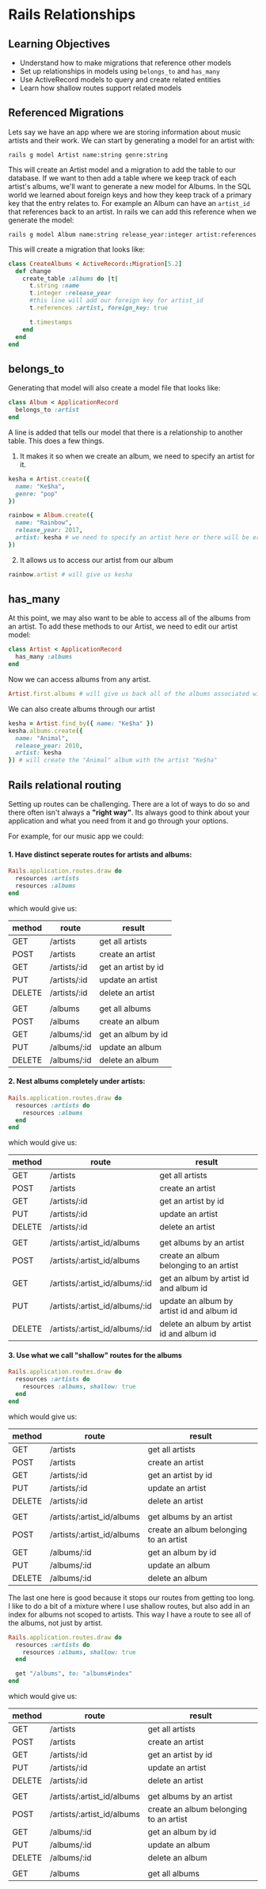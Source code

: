 # Rails Relationships

## Learning Objectives
- Understand how to make migrations that reference other models
- Set up relationships in models using `belongs_to` and `has_many`
- Use ActiveRecord models to query and create related entities
- Learn how shallow routes support related models 


## Referenced Migrations

Lets say we have an app where we are storing information about music artists and their work. We can start by generating a model for an artist with:

```
rails g model Artist name:string genre:string
```

This will create an Artist model and a migration to add the table to our database. If we want to then add a table where we keep track of each artist's albums, we'll want to generate a new model for Albums. In the SQL world we learned about foreign keys and how they keep track of a primary key that the entry relates to. For example an Album can have an `artist_id` that references back to an artist. In rails we can add this reference when we generate the model:

```
rails g model Album name:string release_year:integer artist:references
```

This will create a migration that looks like:
```ruby
class CreateAlbums < ActiveRecord::Migration[5.2]
  def change
    create_table :albums do |t|
      t.string :name
      t.integer :release_year
      #this line will add our foreign key for artist_id
      t.references :artist, foreign_key: true 

      t.timestamps
    end
  end
end
```

## belongs_to

Generating that model will also create a model file that looks like:
```ruby
class Album < ApplicationRecord
  belongs_to :artist
end
```

A line is added that tells our model that there is a relationship to another table. This does a few things. 
1. It makes it so when we create an album, we need to specify an artist for it. 
```ruby
kesha = Artist.create({
  name: "Ke$ha",
  genre: "pop"
})

rainbow = Album.create({
  name: "Rainbow",
  release_year: 2017,
  artist: kesha # we need to specify an artist here or there will be errors!
})
```
2. It allows us to access our artist from our album
```ruby
rainbow.artist # will give us kesha
```

## has_many

At this point, we may also want to be able to access all of the albums from an artist. To add these methods to our Artist, we need to edit our artist model:
```ruby
class Artist < ApplicationRecord
  has_many :albums
end
```

Now we can access albums from any artist.
```ruby
Artist.first.albums # will give us back all of the albums associated with the first artist
```

We can also create albums through our artist
```ruby
kesha = Artist.find_by({ name: "Ke$ha" })
kesha.albums.create({
  name: "Animal",
  release_year: 2010,
  artist: kesha
}) # will create the "Animal" album with the artist "Ke$ha"
```

## Rails relational routing 

Setting up routes can be challenging. There are a lot of ways to do so and there often isn't always a **"right way"**. Its always good to think about your application and what you need from it and go through your options. 

For example, for our music app we could:

#### 1. Have distinct seperate routes for artists and albums:

```ruby
Rails.application.routes.draw do
  resources :artists
  resources :albums
end
```
which would give us:


|method|route|result|
|------|-----|------|
|GET|/artists|get all artists|
|POST|/artists|create an artist|
|GET|/artists/:id|get an artist by id|
|PUT|/artists/:id|update an artist|
|DELETE|/artists/:id|delete an artist|
||||
|GET|/albums|get all albums|
|POST|/albums|create an album|
|GET|/albums/:id|get an album by id|
|PUT|/albums/:id|update an album|
|DELETE|/albums/:id|delete an album|

#### 2. Nest albums completely under artists:

```ruby
Rails.application.routes.draw do
  resources :artists do
    resources :albums
  end
end
```
which would give us:


|method|route|result|
|------|-----|-----|
|GET|/artists|get all artists|
|POST|/artists|create an artist|
|GET|/artists/:id|get an artist by id|
|PUT|/artists/:id|update an artist|
|DELETE|/artists/:id|delete an artist|
||||
|GET|/artists/:artist_id/albums|get albums by an artist|
|POST|/artists/:artist_id/albums|create an album belonging to an artist|
|GET|/artists/:artist_id/albums/:id|get an album by artist id and album id|
|PUT|/artists/:artist_id/albums/:id|update an album by artist id and album id|
|DELETE|/artists/:artist_id/albums/:id|delete an album by artist id and album id|

#### 3. Use what we call "shallow" routes for the albums
```ruby
Rails.application.routes.draw do
  resources :artists do
    resources :albums, shallow: true
  end
end
```
which would give us:


|method|route|result|
|------|-----|-----|
|GET|/artists|get all artists|
|POST|/artists|create an artist|
|GET|/artists/:id|get an artist by id|
|PUT|/artists/:id|update an artist|
|DELETE|/artists/:id|delete an artist|
||||
|GET|/artists/:artist_id/albums|get albums by an artist|
|POST|/artists/:artist_id/albums|create an album belonging to an artist|
|GET|/albums/:id|get an album by id|
|PUT|/albums/:id|update an album|
|DELETE|/albums/:id|delete an album|

The last one here is good because it stops our routes from getting too long. I like to do a bit of a mixture where I use shallow routes, but also add in an index for albums not scoped to artists. This way I have a route to see all of the albums, not just by artist.

```ruby
Rails.application.routes.draw do
  resources :artists do
    resources :albums, shallow: true
  end

  get "/albums", to: "albums#index"
end
```
which would give us:


|method|route|result|
|------|-----|-----|
|GET|/artists|get all artists|
|POST|/artists|create an artist|
|GET|/artists/:id|get an artist by id|
|PUT|/artists/:id|update an artist|
|DELETE|/artists/:id|delete an artist|
|||
|GET|/artists/:artist_id/albums|get albums by an artist|
|POST|/artists/:artist_id/albums|create an album belonging to an artist|
|GET|/albums/:id|get an album by id|
|PUT|/albums/:id|update an album|
|DELETE|/albums/:id|delete an album|
||||
|GET|/albums|get all albums|
